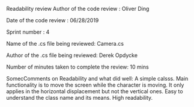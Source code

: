 Readability review Author of the code review : Oliver Ding

Date of the code review : 06/28/2019

Sprint number : 4

Name of the .cs file being reviewed: Camera.cs

Author of the .cs file being reviewed: Derek Opdycke

Number of minutes taken to complete the review: 10 mins

SomecComments on Readability and what did well:
A simple calsss.
Main functionality is to move the screen while the character is moving.
It only applies in the horizontal displacement but not the vertical ones.
Easy to understand the class name and its means.
High readability.